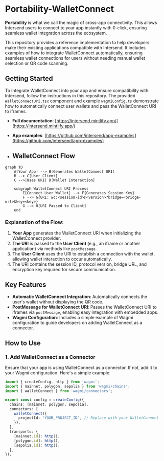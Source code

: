 # Portability-WalletConnect

**Portability** is what we call the magic of cross-app connectivity. This allows Intersend users to connect to your app instantly with 0-click, ensuring seamless wallet integration across the ecosystem.

This repository provides a reference implementation to help developers make their existing applications compatible with Intersend. It includes examples of how to integrate WalletConnect automatically, ensuring seamless wallet connections for users without needing manual wallet selection or QR code scanning.

## Getting Started

To integrate WalletConnect into your app and ensure compatibility with Intersend, follow the instructions in this repository. The provided `WalletConnectUri.tsx` component and example `wagmiConfig.ts` demonstrate how to automatically connect user wallets and pass the WalletConnect URI to iframes.

- **Full documentation**: [https://intersend.mintlify.app/](https://intersend.mintlify.app/)
- **App examples**: [https://github.com/intersend/app-examples](https://github.com/intersend/app-examples)

- ## WalletConnect Flow

```mermaid
graph TD
    A[Your App] --> B(Generates WalletConnect URI)
    B --> C[User Client]
    C -->|Uses URI| D[Wallet Interaction]

    subgraph WalletConnect URI Process
        E[Connect User Wallet] --> F{Generates Session Key}
        F --> G{URI: wc:<session-id>@<version>?bridge=<bridge-url>&key=<key>}
        G --> H[URI Passed to Client]
    end
```

### Explanation of the Flow:
1. **Your App** generates the WalletConnect URI when initializing the WalletConnect provider.
2. **The URI** is passed to the **User Client** (e.g., an iframe or another application) via methods like `postMessage`.
3. The **User Client** uses the URI to establish a connection with the wallet, allowing wallet interaction to occur automatically.
4. The URI contains the session ID, protocol version, bridge URL, and encryption key required for secure communication.


## Key Features

- **Automatic WalletConnect Integration**: Automatically connects the user's wallet without displaying the QR code.
- **PostMessage for WalletConnect URI**: Passes the WalletConnect URI to iframes via `postMessage`, enabling easy integration with embedded apps.
- **Wagmi Configuration**: Includes a simple example of Wagmi configuration to guide developers on adding WalletConnect as a connector.

## How to Use

### 1. Add WalletConnect as a Connector
Ensure that your app is using WalletConnect as a connector. If not, add it to your Wagmi configuration. Here's a simple example:

```ts
import { createConfig, http } from 'wagmi';
import { mainnet, polygon, sepolia } from 'wagmi/chains';
import { walletConnect } from 'wagmi/connectors';

export const config = createConfig({
  chains: [mainnet, polygon, sepolia],
  connectors: [
    walletConnect({
      projectId: 'YOUR_PROJECT_ID', // Replace with your WalletConnect project ID
    }),
  ],
  transports: {
    [mainnet.id]: http(),
    [polygon.id]: http(),
    [sepolia.id]: http(),
  },
});
